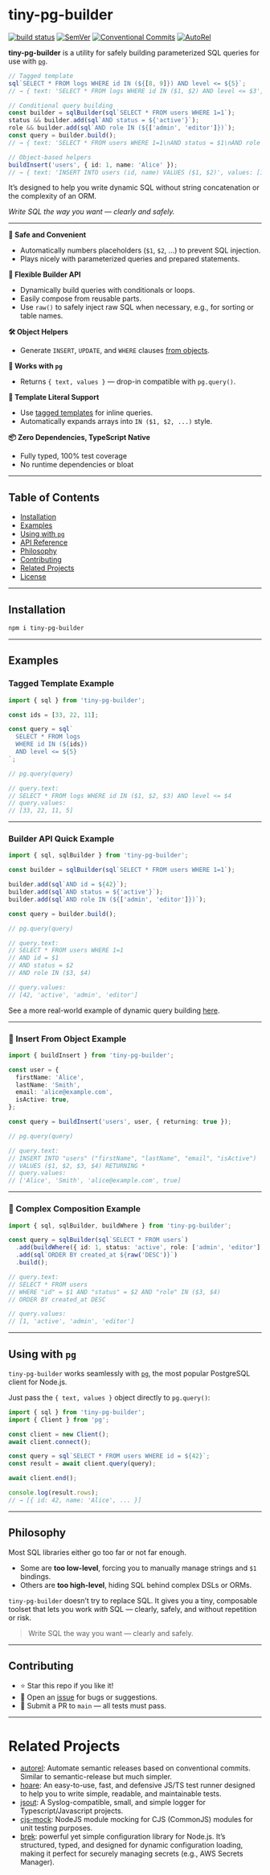# tiny-pg-builder

[![build status](https://github.com/mhweiner/tiny-pg-builder/actions/workflows/release.yml/badge.svg)](https://github.com/mhweiner/tiny-pg-builder/actions)
[![SemVer](https://img.shields.io/badge/SemVer-2.0.0-blue)]()
[![Conventional Commits](https://img.shields.io/badge/Conventional%20Commits-1.0.0-yellow.svg)](https://conventionalcommits.org)
[![AutoRel](https://img.shields.io/badge/v2-AutoRel?label=AutoRel&labelColor=0ab5fc&color=grey&link=https%3A%2F%2Fgithub.com%2Fmhweiner%2Fautorel)](https://github.com/mhweiner/autorel)

**tiny-pg-builder** is a utility for safely building parameterized SQL queries for use with [`pg`](https://github.com/brianc/node-postgres).

```ts
// Tagged template
sql`SELECT * FROM logs WHERE id IN (${[8, 9]}) AND level <= ${5}`;
// → { text: 'SELECT * FROM logs WHERE id IN ($1, $2) AND level <= $3', values: [8, 9, 5] }

// Conditional query building
const builder = sqlBuilder(sql`SELECT * FROM users WHERE 1=1`);
status && builder.add(sql`AND status = ${'active'}`);
role && builder.add(sql`AND role IN (${['admin', 'editor']})`);
const query = builder.build();
// → { text: 'SELECT * FROM users WHERE 1=1\nAND status = $1\nAND role IN ($2, $3)', values: ['active', 'admin', 'editor'] }

// Object-based helpers
buildInsert('users', { id: 1, name: 'Alice' });
// → { text: 'INSERT INTO users (id, name) VALUES ($1, $2)', values: [1, 'Alice'] }
```

It’s designed to help you write dynamic SQL without string concatenation or the complexity of an ORM.

_Write SQL the way you want — clearly and safely._

---

**🔐 Safe and Convenient**  
- Automatically numbers placeholders (`$1`, `$2`, …) to prevent SQL injection.  
- Plays nicely with parameterized queries and prepared statements.

**🧰 Flexible Builder API**  
- Dynamically build queries with conditionals or loops.  
- Easily compose from reusable parts.
- Use `raw()` to safely inject raw SQL when necessary, e.g., for sorting or table names.

**🛠️ Object Helpers**  
- Generate `INSERT`, `UPDATE`, and `WHERE` clauses [from objects](docs/api.md).

**🎯 Works with `pg`**  
- Returns `{ text, values }` — drop-in compatible with `pg.query()`.

**💬 Template Literal Support**  
- Use [tagged templates](#tagged-template-example) for inline queries.  
- Automatically expands arrays into `IN ($1, $2, ...)` style.

**📦 Zero Dependencies, TypeScript Native**  
- Fully typed, 100% test coverage  
- No runtime dependencies or bloat

---

## Table of Contents

- [Installation](#installation)
- [Examples](#examples)
- [Using with `pg`](#using-with-pg)
- [API Reference](docs/api.md)
- [Philosophy](#philosophy)
- [Contributing](#contributing)
- [Related Projects](#related-projects)
- [License](#license)

---

## Installation

```bash
npm i tiny-pg-builder
```

---

## Examples

### Tagged Template Example

```ts
import { sql } from 'tiny-pg-builder';

const ids = [33, 22, 11];

const query = sql`
  SELECT * FROM logs
  WHERE id IN (${ids})
  AND level <= ${5}
`;

// pg.query(query)

// query.text:
// SELECT * FROM logs WHERE id IN ($1, $2, $3) AND level <= $4
// query.values:
// [33, 22, 11, 5]
```

---

### Builder API Quick Example

```ts
import { sql, sqlBuilder } from 'tiny-pg-builder';

const builder = sqlBuilder(sql`SELECT * FROM users WHERE 1=1`);

builder.add(sql`AND id = ${42}`);
builder.add(sql`AND status = ${'active'}`);
builder.add(sql`AND role IN (${['admin', 'editor']})`);

const query = builder.build();

// pg.query(query)

// query.text:
// SELECT * FROM users WHERE 1=1
// AND id = $1
// AND status = $2
// AND role IN ($3, $4)

// query.values:
// [42, 'active', 'admin', 'editor']
```

See a more real-world example of dynamic query building [here](docs/dynamicSearchQueryExample.md).

---

### 📝 Insert From Object Example

```ts
import { buildInsert } from 'tiny-pg-builder';

const user = {
  firstName: 'Alice',
  lastName: 'Smith',
  email: 'alice@example.com',
  isActive: true,
};

const query = buildInsert('users', user, { returning: true });

// pg.query(query)

// query.text:
// INSERT INTO "users" ("firstName", "lastName", "email", "isActive")
// VALUES ($1, $2, $3, $4) RETURNING *
// query.values:
// ['Alice', 'Smith', 'alice@example.com', true]
```

---

### 🧩 Complex Composition Example

```ts
import { sql, sqlBuilder, buildWhere } from 'tiny-pg-builder';

const query = sqlBuilder(sql`SELECT * FROM users`)
  .add(buildWhere({ id: 1, status: 'active', role: ['admin', 'editor'] }))
  .add(sql`ORDER BY created_at ${raw('DESC')}`)
  .build();

// query.text:
// SELECT * FROM users
// WHERE "id" = $1 AND "status" = $2 AND "role" IN ($3, $4)
// ORDER BY created_at DESC

// query.values:
// [1, 'active', 'admin', 'editor']
```

---

## Using with `pg`

`tiny-pg-builder` works seamlessly with [`pg`](https://github.com/brianc/node-postgres), the most popular PostgreSQL client for Node.js.

Just pass the `{ text, values }` object directly to `pg.query()`:

```ts
import { sql } from 'tiny-pg-builder';
import { Client } from 'pg';

const client = new Client();
await client.connect();

const query = sql`SELECT * FROM users WHERE id = ${42}`;
const result = await client.query(query);

await client.end();

console.log(result.rows);
// → [{ id: 42, name: 'Alice', ... }]
```

---

## Philosophy

Most SQL libraries either go too far or not far enough.

- Some are **too low-level**, forcing you to manually manage strings and `$1` bindings.
- Others are **too high-level**, hiding SQL behind complex DSLs or ORMs.

`tiny-pg-builder` doesn’t try to replace SQL. It gives you a tiny, composable toolset that lets you work *with* SQL — clearly, safely, and without repetition or risk.

> Write SQL the way you want — clearly and safely.

---

## Contributing

- ⭐ Star this repo if you like it!
- 🐛 Open an [issue](https://github.com/mhweiner/tiny-pg-builder/issues) for bugs or suggestions.
- 🤝 Submit a PR to `main` — all tests must pass.

---

# Related Projects

- [autorel](https://github.com/mhweiner/autorel): Automate semantic releases based on conventional commits. Similar to semantic-release but much simpler.
- [hoare](https://github.com/mhweiner/hoare): An easy-to-use, fast, and defensive JS/TS test runner designed to help you to write simple, readable, and maintainable tests.
- [jsout](https://github.com/mhweiner/jsout): A Syslog-compatible, small, and simple logger for Typescript/Javascript projects.
- [cjs-mock](https://github.com/mhweiner/cjs-mock): NodeJS module mocking for CJS (CommonJS) modules for unit testing purposes.
- [brek](https://github.com/mhweiner/brek): powerful yet simple configuration library for Node.js. It’s structured, typed, and designed for dynamic configuration loading, making it perfect for securely managing secrets (e.g., AWS Secrets Manager).